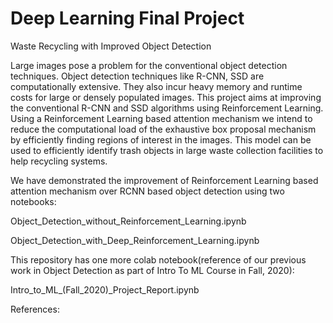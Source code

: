 # Deep Learning Final Project 
Waste Recycling with Improved Object Detection


Large images pose a problem for the conventional object detection techniques. Object detection techniques like R-CNN, SSD are
computationally extensive. They also incur heavy memory and runtime costs for large or densely populated images. This project aims
at improving the conventional R-CNN and SSD algorithms using Reinforcement Learning. Using a Reinforcement Learning based
attention mechanism we intend to reduce the computational load of the exhaustive box proposal mechanism by efficiently finding
regions of interest in the images. This model can be used to efficiently identify trash objects in large waste collection facilities to help
recycling systems.

We have demonstrated the improvement of Reinforcement Learning based
attention mechanism over RCNN based object detection using two notebooks:

Object_Detection_without_Reinforcement_Learning.ipynb

Object_Detection_with_Deep_Reinforcement_Learning.ipynb

This repository has one more colab notebook(reference of our previous work in Object Detection as part of Intro To ML Course in Fall, 2020):

Intro_to_ML_(Fall_2020)_Project_Report.ipynb 


References:



